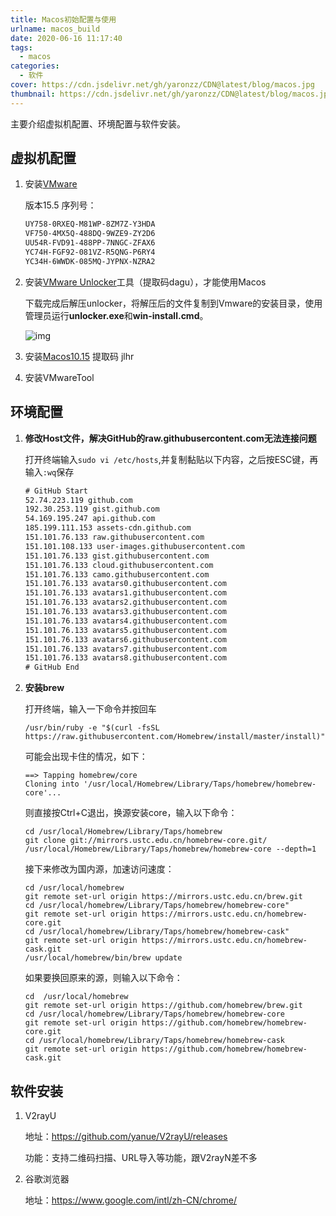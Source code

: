 ```yaml
---
title: Macos初始配置与使用
urlname: macos_build
date: 2020-06-16 11:17:40
tags:
  - macos
categories:  
  - 软件
cover: https://cdn.jsdelivr.net/gh/yaronzz/CDN@latest/blog/macos.jpg
thumbnail: https://cdn.jsdelivr.net/gh/yaronzz/CDN@latest/blog/macos.jpg
---
```


主要介绍虚拟机配置、环境配置与软件安装。

<!-- more -->

## 虚拟机配置  

1. 安装[VMware](https://www.vmware.com/cn.html) 

   版本15.5 序列号：

   ```tex
   UY758-0RXEQ-M81WP-8ZM7Z-Y3HDA
   VF750-4MX5Q-488DQ-9WZE9-ZY2D6
   UU54R-FVD91-488PP-7NNGC-ZFAX6
   YC74H-FGF92-081VZ-R5QNG-P6RY4
   YC34H-6WWDK-085MQ-JYPNX-NZRA2
   ```

2. 安装[VMware Unlocker](https://pan.baidu.com/s/19XFWF3aVIiYCHwL6Pq9yag)工具（提取码dagu），才能使用Macos

   下载完成后解压unlocker，将解压后的文件复制到Vmware的安装目录，使用管理员运行**unlocker.exe**和**win-install.cmd**。

   ![img](https://i.loli.net/2020/06/27/pL7CAhHrYaGImgN.png)

3. 安装[Macos10.15](https://pan.baidu.com/s/1gpmjn6vR1-UKOA67bFd3pg) 提取码 jlhr

4. 安装VMwareTool
<!--more-->

## 环境配置

1. **修改Host文件，解决GitHub的raw.githubusercontent.com无法连接问题** 

   打开终端输入`sudo vi /etc/hosts`,并复制黏贴以下内容，之后按ESC键，再输入`:wq`保存

   ```tex
   # GitHub Start
   52.74.223.119 github.com
   192.30.253.119 gist.github.com
   54.169.195.247 api.github.com
   185.199.111.153 assets-cdn.github.com
   151.101.76.133 raw.githubusercontent.com
   151.101.108.133 user-images.githubusercontent.com
   151.101.76.133 gist.githubusercontent.com
   151.101.76.133 cloud.githubusercontent.com
   151.101.76.133 camo.githubusercontent.com
   151.101.76.133 avatars0.githubusercontent.com
   151.101.76.133 avatars1.githubusercontent.com
   151.101.76.133 avatars2.githubusercontent.com
   151.101.76.133 avatars3.githubusercontent.com
   151.101.76.133 avatars4.githubusercontent.com
   151.101.76.133 avatars5.githubusercontent.com
   151.101.76.133 avatars6.githubusercontent.com
   151.101.76.133 avatars7.githubusercontent.com
   151.101.76.133 avatars8.githubusercontent.com
   # GitHub End
   ```

2. **安装brew** 

   打开终端，输入一下命令并按回车

   ```shell
   /usr/bin/ruby -e "$(curl -fsSL https://raw.githubusercontent.com/Homebrew/install/master/install)"
   ```

   可能会出现卡住的情况，如下：

   ```shell
   ==> Tapping homebrew/core
   Cloning into '/usr/local/Homebrew/Library/Taps/homebrew/homebrew-core'...
   ```

   则直接按Ctrl+C退出，换源安装core，输入以下命令：

   ```shell
   cd /usr/local/Homebrew/Library/Taps/homebrew
   git clone git://mirrors.ustc.edu.cn/homebrew-core.git/ /usr/local/Homebrew/Library/Taps/homebrew/homebrew-core --depth=1
   ```

   接下来修改为国内源，加速访问速度：

   ```shell
   cd /usr/local/homebrew
   git remote set-url origin https://mirrors.ustc.edu.cn/brew.git
   cd /usr/local/homebrew/Library/Taps/homebrew/homebrew-core"
   git remote set-url origin https://mirrors.ustc.edu.cn/homebrew-core.git
   cd /usr/local/homebrew/Library/Taps/homebrew/homebrew-cask"
   git remote set-url origin https://mirrors.ustc.edu.cn/homebrew-cask.git
   /usr/local/homebrew/bin/brew update
   ```

   如果要换回原来的源，则输入以下命令：

   ```shell
   cd  /usr/local/homebrew
   git remote set-url origin https://github.com/homebrew/brew.git
   cd /usr/local/homebrew/Library/Taps/homebrew/homebrew-core
   git remote set-url origin https://github.com/homebrew/homebrew-core.git
   cd /usr/local/homebrew/Library/Taps/homebrew/homebrew-cask
   git remote set-url origin https://github.com/homebrew/homebrew-cask.git
   ```


## 软件安装
1. V2rayU

   地址：https://github.com/yanue/V2rayU/releases 

   功能：支持二维码扫描、URL导入等功能，跟V2rayN差不多

2. 谷歌浏览器 

   地址：https://www.google.com/intl/zh-CN/chrome/